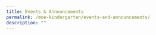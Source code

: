```yaml
---
title: Events & Announcements
permalink: /moe-kindergarten/events-and-announcements/
description: ""
---
```

